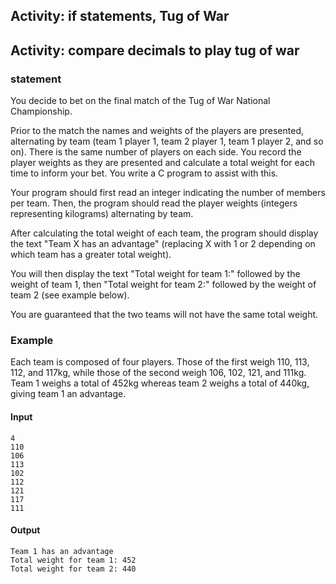 ## Activity: if statements, Tug of War
## Activity: compare decimals to play tug of war
### statement
You decide to bet on the final match of the Tug of War National Championship.

Prior to the match the names and weights of the players are presented, alternating by team (team 1 player 1, team 2 player 1, team 1 player 2, and so on). There is the same number of players on each side. You record the player weights as they are presented and calculate a total weight for each time to inform your bet. You write a C program to assist with this.

Your program should first read an integer indicating the number of members per team. Then, the program should read the player weights (integers representing kilograms) alternating by team.

After calculating the total weight of each team, the program should display the text "Team X has an advantage" (replacing X with 1 or 2 depending on which team has a greater total weight).

You will then display the text "Total weight for team 1:" followed by the weight of team 1, then "Total weight for team 2:" followed by the weight of team 2 (see example below).

You are guaranteed that the two teams will not have the same total weight.

### Example

Each team is composed of four players. Those of the first weigh 110, 113, 112, and 117kg, while those of the second weigh 106, 102, 121, and 111kg. Team 1 weighs a total of 452kg whereas team 2 weighs a total of 440kg, giving team 1 an advantage.

#### Input

    4  
    110  
    106  
    113  
    102  
    112  
    121  
    117  
    111

#### Output

    Team 1 has an advantage  
    Total weight for team 1: 452  
    Total weight for team 2: 440
